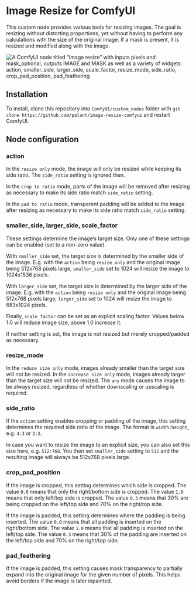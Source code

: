 # Image Resize for ComfyUI

This custom node provides various tools for resizing images. The goal is resizing without distorting proportions, yet without having to perform any calculations with the size of the original image. If a mask is present, it is resized and modified along with the image.

![A ComfyUI node titled “Image resize” with inputs pixels and mask_optional, outputs IMAGE and MASK as well as a variety of widgets: action, smaller_side, larger_side, scale_factor, resize_mode, side_ratio, crop_pad_position, pad_feathering](image_resize.png)

## Installation

To install, clone this repository into `ComfyUI/custom_nodes` folder with `git clone https://github.com/palant/image-resize-comfyui` and restart ComfyUI.

## Node configuration

### action

In the `resize only` mode, the image will only be resized while keeping its side ratio. The `side_ratio` setting is ignored then.

In the `crop to ratio` mode, parts of the image will be removed after resizing as necessary to make its side ratio match `side_ratio` setting.

In the `pad to ratio` mode, transparent padding will be added to the image after resizing as necessary to make its side ratio match `side_ratio` setting.

### smaller_side, larger_side, scale_factor

These settings determine the image’s target size. Only one of these settings can be enabled (set to a non-zero value).

With `smaller_side` set, the target size is determined by the smaller side of the image. E.g. with the `action` being `resize only` and the original image being 512x768 pixels large, `smaller_side` set to 1024 will resize the image to 1024x1536 pixels.

With `larger_side` set, the target size is determined by the larger side of the image. E.g. with the `action` being `resize only` and the original image being 512x768 pixels large, `larger_side` set to 1024 will resize the image to 683x1024 pixels.

Finally, `scale_factor` can be set as an explicit scaling factor. Values below 1.0 will reduce image size, above 1.0 increase it.

If neither setting is set, the image is not resized but merely cropped/padded as necessary.

### resize_mode

In the `reduce size only` mode, images already smaller than the target size will not be resized. In the `increase size only` mode, images already larger than the target size will not be resized. The `any` mode causes the image to be always resized, regardless of whether downscaling or upscaling is required.

### side_ratio

If the `action` setting enables cropping or padding of the image, this setting determines the required side ratio of the image. The format is `width:height`, e.g. `4:3` or `2:3`.

In case you want to resize the image to an explicit size, you can also set this size here, e.g. `512:768`. You then set `smaller_side` setting to `512` and the resulting image will always be 512x768 pixels large.

### crop_pad_position

If the image is cropped, this setting determines which side is cropped. The value `0.0` means that only the right/bottom side is cropped. The value `1.0` means that only left/top side is cropped. The value `0.3` means that 30% are being cropped on the left/top side and 70% on the right/top side.

If the image is padded, this setting determines where the padding is being inserted. The value `0.0` means that all padding is inserted on the right/bottom side. The value `1.0` means that all padding is inserted on the left/top side. The value `0.3` means that 30% of the padding are inserted on the left/top side and 70% on the right/top side.

### pad_feathering

If the image is padded, this setting causes mask transparency to partially expand into the original image for the given number of pixels. This helps avoid borders if the image is later inpainted.
